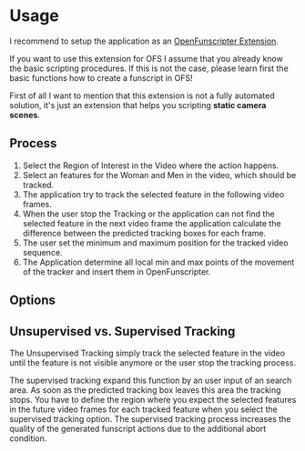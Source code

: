 # Usage

I recommend to setup the application as an [OpenFunscripter Extension](https://github.com/michael-mueller-git/Python-Funscript-Editor/blob/main/docs/app/docs/user-guide/ofs-integration.md).

If you want to use this extension for OFS I assume that you already know the basic scripting procedures. If this is not the case, please learn first the basic functions how to create a funscript in OFS!

First of all I want to mention that this extension is not a fully automated solution, it's just an extension that helps you scripting **static camera scenes**.

## Process

1. Select the Region of Interest in the Video where the action happens.
2. Select an features for the Woman and Men in the video, which should be tracked.
3. The application try to track the selected feature in the following video frames.
4. When the user stop the Tracking or the application can not find the selected feature in the next video frame the application calculate the difference between the predicted tracking boxes for each frame.
5. The user set the minimum and maximum position for the tracked video sequence.
6. The Application determine all local min and max points of the movement of the tracker and insert them in OpenFunscripter.

## Options

## Unsupervised vs. Supervised Tracking

The Unsupervised Tracking simply track the selected feature in the video until the feature is not visible anymore or the user stop the tracking process.

The supervised tracking expand this function by an user input of an search area. As soon as the predicted tracking box leaves this area the tracking stops. You have to define the region where you expect the selected features in the future video frames for each tracked feature when you select the supervised tracking option. The supervised tracking process increases the quality of the generated funscript actions due to the additional abort condition.
